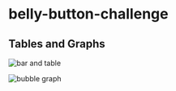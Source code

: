 # belly-button-challenge

## Tables and Graphs

![bar and table](https://github.com/alebridegroom/belly-button-challenge/assets/91504694/2225b037-5bd7-49f7-b76c-55ab89684862)

![bubble graph](https://github.com/alebridegroom/belly-button-challenge/assets/91504694/75d75a49-4857-46de-bcdc-5c70c078a62d)

